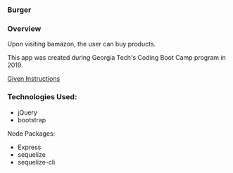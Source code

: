 ### Burger

### Overview

Upon visiting bamazon, the user can buy products.

This app was created during Georgia Tech's Coding Boot Camp program in 2019.

[Given Instructions](homework_instructions.md)

### Technologies Used:

* jQuery
* bootstrap

Node Packages:
* Express 
* sequelize
* sequelize-cli


